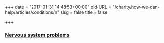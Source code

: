 +++
date = "2017-01-31 14:48:53+00:00"
old-URL = "/charity/how-we-can-help/articles/conditions/n"
slug = false
title = false

+++

### [Nervous system problems](http://localhost/charity/how-we-can-help/articles/conditions/n/spotlight-on-nervous-system/)
